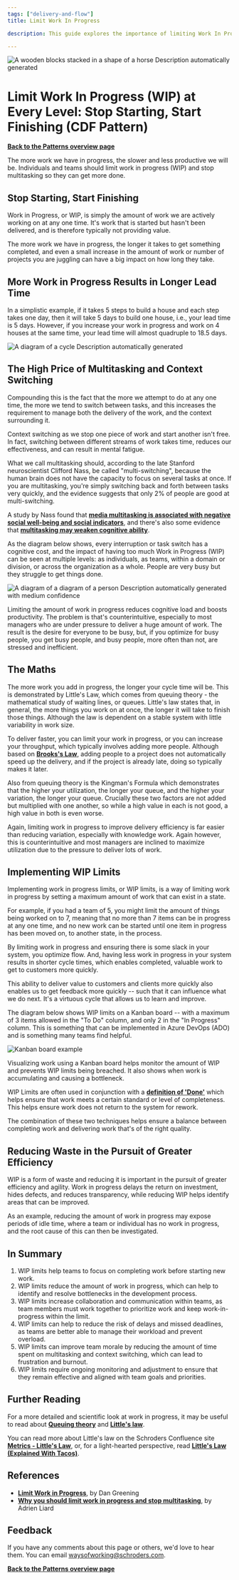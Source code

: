 ```yaml
---
tags: ["delivery-and-flow"]
title: Limit Work In Progress

description: This guide explores the importance of limiting Work In Progress (WIP) to enhance productivity and reduce cognitive overload. By minimizing multitasking and implementing WIP limits through tools like Kanban boards, teams can optimize workflow, reduce bottlenecks, and improve efficiency, leading to faster delivery and higher-quality outputs.

---
```


![A wooden blocks stacked in a shape of a horse Description automatically generated](Limit%20Work%20In%20Progress_media/media/image1.jpeg)

# Limit Work In Progress (WIP) at Every Level: Stop Starting, Start Finishing (CDF Pattern)

[**Back to the Patterns overview page**](https://schroders365eur.sharepoint.com/sites/myschroders/content/Pages/CorporatePages/XeHDBpKDVFziBxivUrK0A/c8357f9c-361f-4a21-868b-339a7cfa1295.aspx)

The more work we have in progress, the slower and less productive we will be. Individuals and teams should limit work in progress (WIP) and stop multitasking so they can get more done.

## Stop Starting, Start Finishing

Work in Progress, or WIP, is simply the amount of work we are actively working on at any one time. It's work that is started but hasn't been delivered, and is therefore typically not providing value.

The more work we have in progress, the longer it takes to get something completed, and even a small increase in the amount of work or number of projects you are juggling can have a big impact on how long they take.

## More Work in Progress Results in Longer Lead Time

In a simplistic example, if it takes 5 steps to build a house and each step takes one day, then it will take 5 days to build one house, i.e., your lead time is 5 days. However, if you increase your work in progress and work on 4 houses at the same time, your lead time will almost quadruple to 18.5 days.

![A diagram of a cycle Description automatically generated](Limit%20Work%20In%20Progress_media/media/image2.png)

## The High Price of Multitasking and Context Switching

Compounding this is the fact that the more we attempt to do at any one time, the more we tend to switch between tasks, and this increases the requirement to manage both the delivery of the work, and the context surrounding it.

Context switching as we stop one piece of work and start another isn't free. In fact, switching between different streams of work takes time, reduces our effectiveness, and can result in mental fatigue.

What we call multitasking should, according to the late Stanford neuroscientist Clifford Nass, be called "multi-switching", because the human brain does not have the capacity to focus on several tasks at once. If you are multitasking, you're simply switching back and forth between tasks very quickly, and the evidence suggests that only 2% of people are good at multi-switching.

A study by Nass found that [**media multitasking is associated with negative social well-being and social indicators**](https://psycnet.apa.org/record/2012-02084-001), and there's also some evidence that [**multitasking may weaken cognitive ability**](https://www.pnas.org/doi/abs/10.1073/pnas.0903620106).

As the diagram below shows, every interruption or task switch has a cognitive cost, and the impact of having too much Work in Progress (WIP) can be seen at multiple levels: as individuals, as teams, within a domain or division, or across the organization as a whole. People are very busy but they struggle to get things done.

![A diagram of a diagram of a person Description automatically generated with medium confidence](Limit%20Work%20In%20Progress_media/media/image3.png)

Limiting the amount of work in progress reduces cognitive load and boosts productivity. The problem is that's counterintuitive, especially to most managers who are under pressure to deliver a huge amount of work. The result is the desire for everyone to be busy, but, if you optimize for busy people, you get busy people, and busy people, more often than not, are stressed and inefficient.

## The Maths

The more work you add in progress, the longer your cycle time will be. This is demonstrated by Little's Law, which comes from queuing theory - the mathematical study of waiting lines, or queues. Little's law states that, in general, the more things you work on at once, the longer it will take to finish those things. Although the law is dependent on a stable system with little variability in work size.

To deliver faster, you can limit your work in progress, or you can increase your throughput, which typically involves adding more people. Although based on [**Brooks's Law**](https://en.wikipedia.org/wiki/Brooks%27s%20law), adding people to a project does not automatically speed up the delivery, and if the project is already late, doing so typically makes it later.

Also from queuing theory is the Kingman's Formula which demonstrates that the higher your utilization, the longer your queue, and the higher your variation, the longer your queue. Crucially these two factors are not added but multiplied with one another, so while a high value in each is not good, a high value in both is even worse.

Again, limiting work in progress to improve delivery efficiency is far easier than reducing variation, especially with knowledge work. Again however, this is counterintuitive and most managers are inclined to maximize utilization due to the pressure to deliver lots of work.

## Implementing WIP Limits

Implementing work in progress limits, or WIP limits, is a way of limiting work in progress by setting a maximum amount of work that can exist in a state.

For example, if you had a team of 5, you might limit the amount of things being worked on to 7, meaning that no more than 7 items can be in progress at any one time, and no new work can be started until one item in progress has been moved on, to another state, in the process.

By limiting work in progress and ensuring there is some slack in your system, you optimize flow. And, having less work in progress in your system results in shorter cycle times, which enables completed, valuable work to get to customers more quickly.

This ability to deliver value to customers and clients more quickly also enables us to get feedback more quickly -- such that it can influence what we do next. It's a virtuous cycle that allows us to learn and improve.

The diagram below shows WIP limits on a Kanban board -- with a maximum of 3 items allowed in the "To Do" column, and only 2 in the "In Progress" column. This is something that can be implemented in Azure DevOps (ADO) and is something many teams find helpful.

![Kanban board example](Limit%20Work%20In%20Progress_media/media/image4.png)

Visualizing work using a Kanban board helps monitor the amount of WIP and prevents WIP limits being breached. It also shows when work is accumulating and causing a bottleneck.

WIP Limits are often used in conjunction with a [**definition of 'Done'**](https://schroders365eur.sharepoint.com/sites/myschroders/content/Pages/CorporatePages/cA5DcI8h54ye17yXUNla6w/87fd8010-884c-426f-a99c-58b8fbe17df8.aspx) which helps ensure that work meets a certain standard or level of completeness. This helps ensure work does not return to the system for rework.

The combination of these two techniques helps ensure a balance between completing work and delivering work that's of the right quality.

## Reducing Waste in the Pursuit of Greater Efficiency

WIP is a form of waste and reducing it is important in the pursuit of greater efficiency and agility. Work in progress delays the return on investment, hides defects, and reduces transparency, while reducing WIP helps identify areas that can be improved.

As an example, reducing the amount of work in progress may expose periods of idle time, where a team or individual has no work in progress, and the root cause of this can then be investigated.

## In Summary

1. WIP limits help teams to focus on completing work before starting new work.
2. WIP limits reduce the amount of work in progress, which can help to identify and resolve bottlenecks in the development process.
3. WIP limits increase collaboration and communication within teams, as team members must work together to prioritize work and keep work-in-progress within the limit.
4. WIP limits can help to reduce the risk of delays and missed deadlines, as teams are better able to manage their workload and prevent overload.
5. WIP limits can improve team morale by reducing the amount of time spent on multitasking and context switching, which can lead to frustration and burnout.
6. WIP limits require ongoing monitoring and adjustment to ensure that they remain effective and aligned with team goals and priorities.

## Further Reading

For a more detailed and scientific look at work in progress, it may be useful to read about [**Queuing theory**](https://less.works/less/principles/queueing_theory) and [**Little's law**](https://kanbanzone.com/littles-law/).

You can read more about Little's law on the Schroders Confluence site [**Metrics - Little's Law**](https://confluence.schroders.com/pages/viewpage.action?spaceKey=DN&title=Metrics+-+Little%27s+Law), or, for a light-hearted perspective, read [**Little's Law (Explained With Tacos)**](https://toggl.com/track/littles-law/).

## References

- [**Limit Work in Progress**](https://agilecanon.com/pattern-work-in-progress/), by Dan Greening
- [**Why you should limit work in progress and stop multitasking**](https://medium.com/@Adrien_Liard/why-you-should-limit-work-in-progress-and-stop-multitasking-ba7ecd4670f), by Adrien Liard

## Feedback

If you have any comments about this page or others, we'd love to hear them. You can email [waysofworking@schroders.com](mailto:waysofworking@schroders.com).

[**Back to the Patterns overview page**](https://schroders365eur.sharepoint.com/sites/myschroders/content/Pages/CorporatePages/XeHDBpKDVFziBxivUrK0A/c8357f9c-361f-4a21-868b-339a7cfa1295.aspx)